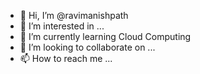 - 👋 Hi, I’m @ravimanishpath
- 👀 I’m interested in ...
- 🌱 I’m currently learning Cloud Computing
- 💞️ I’m looking to collaborate on ...
- 📫 How to reach me ...

<!---
ravimanishpath/ravimanishpath is a ✨ special ✨ repository because its `README.md` (this file) appears on your GitHub profile.
You can click the Preview link to take a look at your changes.
--->
